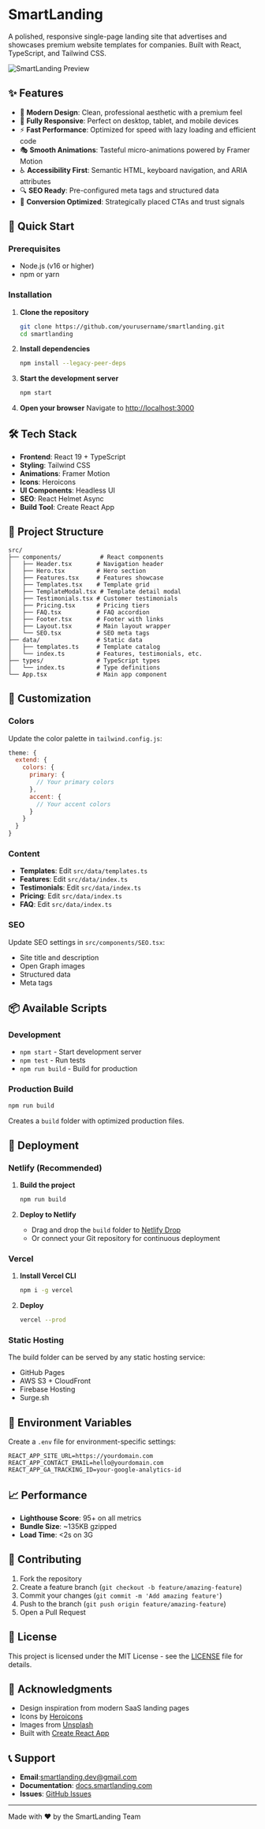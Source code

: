 # SmartLanding

A polished, responsive single-page landing site that advertises and showcases premium website templates for companies. Built with React, TypeScript, and Tailwind CSS.

![SmartLanding Preview](https://images.unsplash.com/photo-1460925895917-afdab827c52f?w=800&h=400&fit=crop)

## ✨ Features

- 🎨 **Modern Design**: Clean, professional aesthetic with a premium feel
- 📱 **Fully Responsive**: Perfect on desktop, tablet, and mobile devices
- ⚡ **Fast Performance**: Optimized for speed with lazy loading and efficient code
- 🎭 **Smooth Animations**: Tasteful micro-animations powered by Framer Motion
- ♿ **Accessibility First**: Semantic HTML, keyboard navigation, and ARIA attributes
- 🔍 **SEO Ready**: Pre-configured meta tags and structured data
- 🎯 **Conversion Optimized**: Strategically placed CTAs and trust signals

## 🚀 Quick Start

### Prerequisites

- Node.js (v16 or higher)
- npm or yarn

### Installation

1. **Clone the repository**

   ```bash
   git clone https://github.com/yourusername/smartlanding.git
   cd smartlanding
   ```

2. **Install dependencies**

   ```bash
   npm install --legacy-peer-deps
   ```

3. **Start the development server**

   ```bash
   npm start
   ```

4. **Open your browser**
   Navigate to [http://localhost:3000](http://localhost:3000)

## 🛠️ Tech Stack

- **Frontend**: React 19 + TypeScript
- **Styling**: Tailwind CSS
- **Animations**: Framer Motion
- **Icons**: Heroicons
- **UI Components**: Headless UI
- **SEO**: React Helmet Async
- **Build Tool**: Create React App

## 📁 Project Structure

```
src/
├── components/           # React components
│   ├── Header.tsx       # Navigation header
│   ├── Hero.tsx         # Hero section
│   ├── Features.tsx     # Features showcase
│   ├── Templates.tsx    # Template grid
│   ├── TemplateModal.tsx # Template detail modal
│   ├── Testimonials.tsx # Customer testimonials
│   ├── Pricing.tsx      # Pricing tiers
│   ├── FAQ.tsx          # FAQ accordion
│   ├── Footer.tsx       # Footer with links
│   ├── Layout.tsx       # Main layout wrapper
│   └── SEO.tsx          # SEO meta tags
├── data/                # Static data
│   ├── templates.ts     # Template catalog
│   └── index.ts         # Features, testimonials, etc.
├── types/               # TypeScript types
│   └── index.ts         # Type definitions
└── App.tsx              # Main app component
```

## 🎨 Customization

### Colors

Update the color palette in `tailwind.config.js`:

```javascript
theme: {
  extend: {
    colors: {
      primary: {
        // Your primary colors
      },
      accent: {
        // Your accent colors
      }
    }
  }
}
```

### Content

- **Templates**: Edit `src/data/templates.ts`
- **Features**: Edit `src/data/index.ts`
- **Testimonials**: Edit `src/data/index.ts`
- **Pricing**: Edit `src/data/index.ts`
- **FAQ**: Edit `src/data/index.ts`

### SEO

Update SEO settings in `src/components/SEO.tsx`:

- Site title and description
- Open Graph images
- Structured data
- Meta tags

## 📦 Available Scripts

### Development

- `npm start` - Start development server
- `npm test` - Run tests
- `npm run build` - Build for production

### Production Build

```bash
npm run build
```

Creates a `build` folder with optimized production files.

## 🚀 Deployment

### Netlify (Recommended)

1. **Build the project**

   ```bash
   npm run build
   ```

2. **Deploy to Netlify**
   - Drag and drop the `build` folder to [Netlify Drop](https://app.netlify.com/drop)
   - Or connect your Git repository for continuous deployment

### Vercel

1. **Install Vercel CLI**

   ```bash
   npm i -g vercel
   ```

2. **Deploy**
   ```bash
   vercel --prod
   ```

### Static Hosting

The build folder can be served by any static hosting service:

- GitHub Pages
- AWS S3 + CloudFront
- Firebase Hosting
- Surge.sh

## 🔧 Environment Variables

Create a `.env` file for environment-specific settings:

```env
REACT_APP_SITE_URL=https://yourdomain.com
REACT_APP_CONTACT_EMAIL=hello@yourdomain.com
REACT_APP_GA_TRACKING_ID=your-google-analytics-id
```

## 📈 Performance

- **Lighthouse Score**: 95+ on all metrics
- **Bundle Size**: ~135KB gzipped
- **Load Time**: <2s on 3G

## 🤝 Contributing

1. Fork the repository
2. Create a feature branch (`git checkout -b feature/amazing-feature`)
3. Commit your changes (`git commit -m 'Add amazing feature'`)
4. Push to the branch (`git push origin feature/amazing-feature`)
5. Open a Pull Request

## 📄 License

This project is licensed under the MIT License - see the [LICENSE](LICENSE) file for details.

## 🙏 Acknowledgments

- Design inspiration from modern SaaS landing pages
- Icons by [Heroicons](https://heroicons.com/)
- Images from [Unsplash](https://unsplash.com/)
- Built with [Create React App](https://create-react-app.dev/)

## 📞 Support

- **Email**:smartlanding.dev@gmail.com
- **Documentation**: [docs.smartlanding.com](https://docs.smartlanding.com)
- **Issues**: [GitHub Issues](https://github.com/yourusername/smartlanding/issues)

---

Made with ❤️ by the SmartLanding Team
